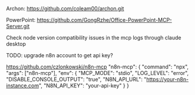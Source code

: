 Archon: https://github.com/coleam00/archon.git

PowerPoint: https://github.com/GongRzhe/Office-PowerPoint-MCP-Server.git

Check node version compatibility issues in the mcp logs through claude desktop

TODO: upgrade n8n account to get api key?

https://github.com/czlonkowski/n8n-mcp
"n8n-mcp": {
      "command": "npx",
      "args": ["n8n-mcp"],
      "env": {
        "MCP_MODE": "stdio",
        "LOG_LEVEL": "error",
        "DISABLE_CONSOLE_OUTPUT": "true",
        "N8N_API_URL": "https://your-n8n-instance.com",
        "N8N_API_KEY": "your-api-key"
      }
    }